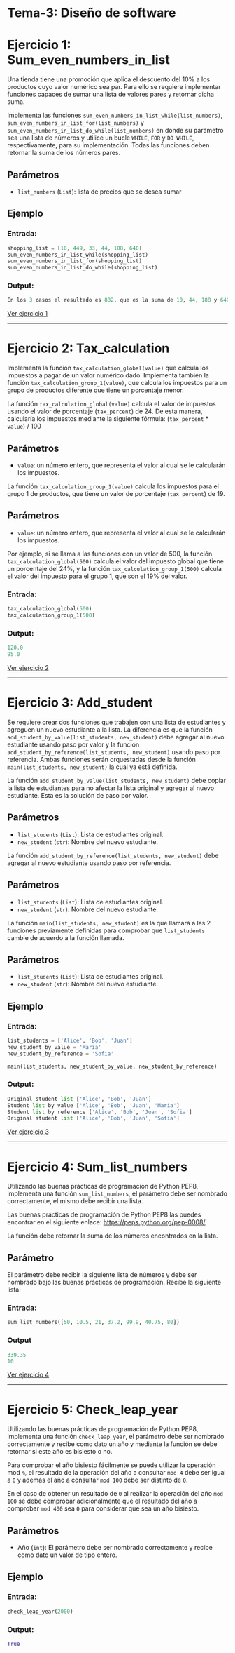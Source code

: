 # Tema-3: Diseño de software

# Ejercicio 1: Sum_even_numbers_in_list

Una tienda tiene una promoción que aplica el descuento del 10% a los productos
cuyo valor numérico sea par. Para ello se requiere implementar funciones capaces
de sumar una lista de valores pares y retornar dicha suma.

Implementa las funciones `sum_even_numbers_in_list_while(list_numbers)`,
`sum_even_numbers_in_list_for(list_numbers)` y
`sum_even_numbers_in_list_do_while(list_numbers)` en donde su parámetro
sea una lista de números y utilice un bucle `WHILE`, `FOR` y `DO WHILE`, respectivamente,
para su implementación. Todas las funciones deben retornar la suma de los números pares.

## Parámetros

- `list_numbers` (`List`): lista de precios que se desea sumar

## Ejemplo

### Entrada:
```python
shopping_list = [10, 449, 33, 44, 188, 640]
sum_even_numbers_in_list_while(shopping_list)
sum_even_numbers_in_list_for(shopping_list)
sum_even_numbers_in_list_do_while(shopping_list)
```
### Output:
```python
En los 3 casos el resultado es 882, que es la suma de 10, 44, 188 y 640.
```

[Ver ejercicio 1](01_sum_even_nums_in_list.py)

---

# Ejercicio 2: Tax_calculation

Implementa la función `tax_calculation_global(value)` que calcula los impuestos
a pagar de un valor numérico dado.
Implementa también la función `tax_calculation_group_1(value)`, que calcula los
impuestos para un grupo de productos diferente que tiene un porcentaje menor.

La función `tax_calculation_global(value)` calcula el valor de impuestos usando
el valor de porcentaje (`tax_percent`) de 24. De esta manera, calcularía los impuestos
mediante la siguiente fórmula: (`tax_percent` * `value`) / 100

## Parámetros

- `value`: un número entero, que representa el valor al cual se le calcularán
los impuestos.

La función `tax_calculation_group_1(value)` calcula los impuestos para el grupo 1 de
productos, que tiene un valor de porcentaje (`tax_percent`) de 19.

## Parámetros

- `value`: un número entero, que representa el valor al cual se le calcularán
los impuestos.

Por ejemplo, si se llama a las funciones con un valor de 500, la función
`tax_calculation_global(500)` calcula el valor del impuesto global que tiene un porcentaje
del 24%, y la función `tax_calculation_group_1(500)` calcula el valor del impuesto para el
grupo 1, que son el 19% del valor.

### Entrada:
```python
tax_calculation_global(500)
tax_calculation_group_1(500)
```
### Output:
```python
120.0
95.0
```

[Ver ejercicio 2](02_tax_calculation.py)

---

# Ejercicio 3: Add_student

Se requiere crear dos funciones que trabajen con una lista de estudiantes
y agreguen un nuevo estudiante a la lista. La diferencia es que la función
`add_student_by_value(list_students, new_student)` debe agregar al nuevo
estudiante usando paso por valor y la función
`add_student_by_reference(list_students, new_student)` usando paso por
referencia. Ambas funciones serán orquestadas desde la función
`main(list_students, new_student)` la cual ya está definida.

La función `add_student_by_value(list_students, new_student)` debe copiar
la lista de estudiantes para no afectar la lista original y agregar al nuevo
estudiante. Esta es la solución de paso por valor.

## Parámetros

- `list_students` (`List`): Lista de estudiantes original.
- `new_student` (`str`): Nombre del nuevo estudiante.

La función `add_student_by_reference(list_students, new_student)` debe agregar
al nuevo estudiante usando paso por referencia.

## Parámetros

- `list_students` (`List`): Lista de estudiantes original.
- `new_student` (`str`): Nombre del nuevo estudiante.

La función `main(list_students, new_student)` es la que llamará a las 2
funciones previamente definidas para comprobar que `list_students`
cambie de acuerdo a la función llamada.

## Parámetros

- `list_students` (`List`): Lista de estudiantes original.
- `new_student` (`str`): Nombre del nuevo estudiante.

## Ejemplo

### Entrada:
```python
list_students = ['Alice', 'Bob', 'Juan']
new_student_by_value = 'Maria'
new_student_by_reference = 'Sofia'

main(list_students, new_student_by_value, new_student_by_reference)
```
### Output:
```python
Original student list ['Alice', 'Bob', 'Juan']
Student list by value ['Alice', 'Bob', 'Juan', 'Maria']
Student list by reference ['Alice', 'Bob', 'Juan', 'Sofia']
Original student list ['Alice', 'Bob', 'Juan', 'Sofia']
```

[Ver ejercicio 3](03_add_student.py)

---

# Ejercicio 4: Sum_list_numbers

Utilizando las buenas prácticas de programación de Python PEP8, implementa una
función `sum_list_numbers`, el parámetro debe ser nombrado correctamente, el
mismo debe recibir una lista.

Las buenas prácticas de programación de Python PEP8 las puedes encontrar en
el siguiente enlace:
https://peps.python.org/pep-0008/

La función debe retornar la suma de los números encontrados en la lista.

## Parámetro

El parámetro debe recibir la siguiente lista de números y debe ser nombrado
bajo las buenas prácticas de programación. Recibe la siguiente lista:

### Entrada:
```python
sum_list_numbers([50, 10.5, 21, 37.2, 99.9, 40.75, 80])
```
### Output
```python
339.35
10
```

[Ver ejercicio 4](04_sum_list_numbers.py)

---

# Ejercicio 5: Check_leap_year

Utilizando las buenas prácticas de programación de Python PEP8, implementa una
función `check_leap_year`, el parámetro debe ser nombrado correctamente y
recibe como dato un año y mediante la función se debe retornar si este año es
bisiesto o no.

Para comprobar el año bisiesto fácilmente se puede utilizar la
operación mod `%`, el resultado de la operación del año a consultar `mod 4`
debe ser igual a `0` y además el año a consultar `mod 100` debe ser distinto de
`0`.

En el caso de obtener un resultado de `0` al realizar la operación del año
`mod 100` se debe comprobar adicionalmente que
el resultado del año a comprobar `mod 400` sea `0` para
considerar que sea un año bisiesto.

## Parámetros

- Año (`int`): El parámetro debe ser nombrado correctamente y recibe como dato un valor de tipo entero.

## Ejemplo

### Entrada:
```python
check_leap_year(2000)
```
### Output:
```python
True
```